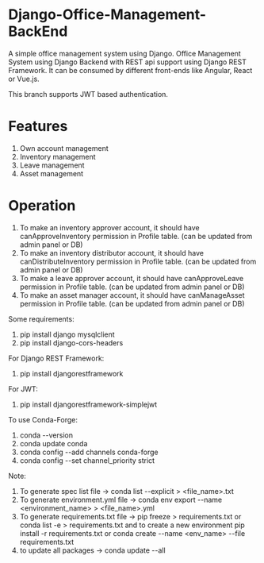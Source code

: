 # Django-Office-Management-BackEnd
A simple office management system using Django.
Office Management System using Django Backend with REST api support using Django REST Framework.
It can be consumed by different front-ends like Angular, React or Vue.js.

This branch supports JWT based authentication.

# Features
1. Own account management
2. Inventory management
3. Leave management
4. Asset management

# Operation
1. To make an inventory approver account, it should have canApproveInventory permission in Profile table. (can be updated from admin panel or DB)
2. To make an inventory distributor account, it should have canDistributeInventory permission in Profile table. (can be updated from admin panel or DB)
3. To make a leave approver account, it should have canApproveLeave permission in Profile table. (can be updated from admin panel or DB)
4. To make an asset manager account, it should have canManageAsset permission in Profile table. (can be updated from admin panel or DB)

Some requirements:
1. pip install django mysqlclient
2. pip install django-cors-headers

For Django REST Framework:
1. pip install djangorestframework

For JWT:
1. pip install djangorestframework-simplejwt

To use Conda-Forge:
1. conda --version
2. conda update conda
3. conda config --add channels conda-forge
4. conda config --set channel_priority strict

Note:
1. To generate spec list file -> conda list --explicit > <file_name>.txt
2. To generate environment.yml file -> conda env export --name <environment_name> > <file_name>.yml
3. To generate requirements.txt file -> pip freeze > requirements.txt or conda list -e > requirements.txt and to create a new environment pip install -r requirements.txt or conda create --name <env_name> --file requirements.txt
4. to update all packages -> conda update --all

